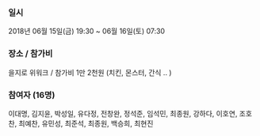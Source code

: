 ### 일시

2018년 06월 15일(금) 19:30 ~ 06월 16일(토) 07:30

### 장소 / 참가비

을지로 위워크  /  참가비 1만 2천원 (치킨, 몬스터, 간식 .. )

### 참여자 (16명)

이대명, 김지윤, 박성일, 유다정, 전창완, 정석준, 임석민, 최종원, 강하다, 이호연, 조호찬, 최예찬, 유민성, 최준석, 최종원, 백승희, 최현진